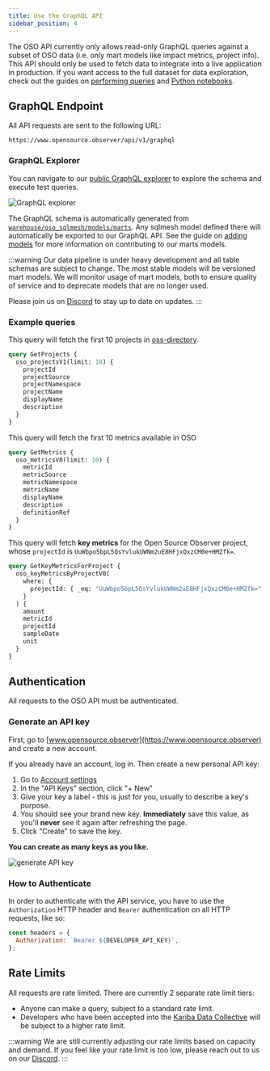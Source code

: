 ```yaml
---
title: Use the GraphQL API
sidebar_position: 4
---
```


The OSO API currently only allows read-only GraphQL queries against a subset
of OSO data (i.e. only mart models like impact metrics, project info).
This API should only be used to fetch data to integrate into a live application in production.
If you want access to the full dataset for data exploration, check out the guides on
[performing queries](./query-data.mdx)
and [Python notebooks](../guides/notebooks/index.mdx).

## GraphQL Endpoint

All API requests are sent to the following URL:

```
https://www.opensource.observer/api/v1/graphql
```

### GraphQL Explorer

You can navigate to our
[public GraphQL explorer](https://www.opensource.observer/graphql)
to explore the schema and execute test queries.

![GraphQL explorer](./api-explorer.gif)

The GraphQL schema is automatically generated from [`warehouse/oso_sqlmesh/models/marts`](https://github.com/opensource-observer/oso/tree/main/warehouse/oso_sqlmesh/models/marts). Any sqlmesh model defined there will automatically be exported to our GraphQL API. See the guide on [adding models](../contribute-models/data-models.md) for more information on contributing to our marts models.

:::warning
Our data pipeline is under heavy development and all table schemas are subject to change.
The most stable models will be versioned mart models.
We will monitor usage of mart models, both to ensure quality of service
and to deprecate models that are no longer used.

Please join us on [Discord](https://www.opensource.observer/discord) to stay up to date on updates.
:::

### Example queries

This query will fetch the first 10 projects in
[oss-directory](https://github.com/opensource-observer/oss-directory).

```graphql
query GetProjects {
  oso_projectsV1(limit: 10) {
    projectId
    projectSource
    projectNamespace
    projectName
    displayName
    description
  }
}
```

This query will fetch the first 10 metrics available in OSO

```graphql
query GetMetrics {
  oso_metricsV0(limit: 10) {
    metricId
    metricSource
    metricNamespace
    metricName
    displayName
    description
    definitionRef
  }
}
```

This query will fetch **key metrics** for the Open Source Observer project,
whose `projectId` is `UuWbpo5bpL5QsYvlukUWNm2uE8HFjxQxzCM0e+HMZfk=`.

```graphql
query GetKeyMetricsForProject {
  oso_keyMetricsByProjectV0(
    where: {
      projectId: { _eq: "UuWbpo5bpL5QsYvlukUWNm2uE8HFjxQxzCM0e+HMZfk=" }
    }
  ) {
    amount
    metricId
    projectId
    sampleDate
    unit
  }
}
```

## Authentication

All requests to the OSO API must be authenticated.

### Generate an API key

First, go to [www.opensource.observer](https://www.opensource.observer) and create a new account.

If you already have an account, log in. Then create a new personal API key:

1. Go to [Account settings](https://www.opensource.observer/app/settings)
2. In the "API Keys" section, click "+ New"
3. Give your key a label - this is just for you, usually to describe a key's purpose.
4. You should see your brand new key. **Immediately** save this value, as you'll **never** see it again after refreshing the page.
5. Click "Create" to save the key.

**You can create as many keys as you like.**

![generate API key](./generate-api-key.png)

### How to Authenticate

In order to authenticate with the API service, you have to use the `Authorization` HTTP header and `Bearer` authentication on all HTTP requests, like so:

```js
const headers = {
  Authorization: `Bearer ${DEVELOPER_API_KEY}`,
};
```

## Rate Limits

All requests are rate limited. There are currently 2 separate rate limit tiers:

- Anyone can make a query, subject to a standard rate limit.
- Developers who have been accepted into the [Kariba Data Collective](https://www.kariba.network) will be subject to a higher rate limit.

:::warning
We are still currently adjusting our rate limits based on capacity and demand. If you feel like your rate limit is too low, please reach out to us on our [Discord](https://www.opensource.observer/discord).
:::
